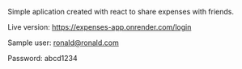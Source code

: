 Simple aplication created with react to share expenses with friends.

Live version: https://expenses-app.onrender.com/login

Sample user: ronald@ronald.com

Password: abcd1234
